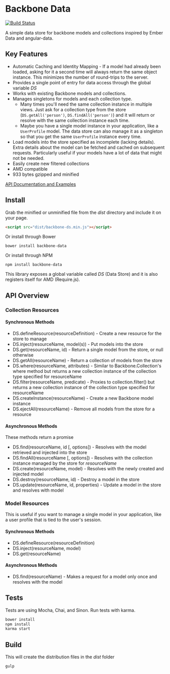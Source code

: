 Backbone Data
=============

[![Build Status](https://travis-ci.org/skaterdav85/backbone-data.svg)](https://travis-ci.org/skaterdav85/backbone-data)

A simple data store for backbone models and collections inspired by Ember Data and angular-data.

## Key Features

* Automatic Caching and Identity Mapping - If a model had already been loaded, asking for it a second time will always return the same object instance. This minimizes the number of round-trips to the server.
* Provides a single point of entry for data access through the global variable _DS_
* Works with existing Backbone models and collections.
* Manages singletons for models and each collection type. 
	* Many times you'll need the same collection instance in multiple views. Just ask for a collection type from the store (`DS.getAll('person')`, `DS.findAll('person')`) and it will return or resolve with the same collection instance each time.
	* Maybe you have a single model instance in your application, like a `UserProfile` model. The data store can also manage it as a singleton so that you get the same `UserProfile` instance every time.
* Load models into the store specified as incomplete (lacking details). Extra details about the model can be fetched and cached on subsequent requests. Particularly useful if your models have a lot of data that might not be needed.
* Easily create new filtered collections
* AMD compatible
* 933 bytes gzipped and minified

[API Documentation and Examples](apidocs.md)

## Install

Grab the minified or unminified file from the _dist_ directory and include it on your page.

```html
<script src="dist/backbone-ds.min.js"></script>
```

Or install through Bower

```
bower install backbone-data
```

Or install through NPM

```
npm install backbone-data
```

This library exposes a global variable called _DS_ (Data Store) and it is also registers itself for AMD (Require.js).

## API Overview

### Collection Resources

#### Synchronous Methods

* DS.defineResource(resourceDefinition) - Create a new resource for the store to manage
* DS.inject(resourceName, model(s)) - Put models into the store
* DS.get(resourceName, id) - Return a single model from the store, or null otherwise
* DS.getAll(resourceName) - Return a collection of models from the store
* DS.where(resourceName, attributes) - Similar to Backbone.Collection's where method but returns a new collection instance of the collection type specified for resourceName
* DS.filter(resourceName, predicate) - Proxies to collection.filter() but returns a new collection instance of the collection type specified for resourceName
* DS.createInstance(resourceName) - Create a new Backbone model instance
* DS.ejectAll(resourceName) - Remove all models from the store for a resource

#### Asynchronous Methods

These methods return a promise

* DS.find(resourceName, id [, options]) - Resolves with the model retrieved and injected into the store
* DS.findAll(resourceName [, options]) - Resolves with the collection instance managed by the store for _resourceName_
* DS.create(resourceName, model) - Resolves with the newly created and injected model
* DS.destroy(resourceName, id) - Destroy a model in the store
* DS.update(resourceName, id, properties) - Update a model in the store and resolves with model

### Model Resources

This is useful if you want to manage a single model in your application, like a user profile that is tied to the user's session.

#### Synchronous Methods

* DS.defineResource(resourceDefinition)
* DS.inject(resourceName, model)
* DS.get(resourceName)

#### Asynchronous Methods

* DS.find(resourceName) - Makes a request for a model only once and resolves with the model

## Tests

Tests are using Mocha, Chai, and Sinon. Run tests with karma.

```js
bower install
npm install
karma start
```

## Build

This will create the distribution files in the _dist_ folder

```
gulp
```
